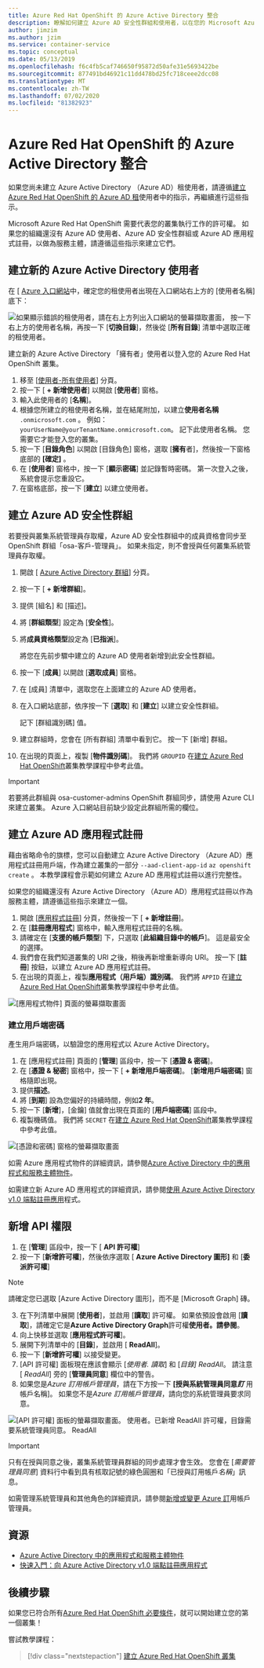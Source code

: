 ```yaml
---
title: Azure Red Hat OpenShift 的 Azure Active Directory 整合
description: 瞭解如何建立 Azure AD 安全性群組和使用者，以在您的 Microsoft Azure Red Hat OpenShift 叢集上測試應用程式。
author: jimzim
ms.author: jzim
ms.service: container-service
ms.topic: conceptual
ms.date: 05/13/2019
ms.openlocfilehash: f6c4fb5caf746650f95872d50afe31e5693422be
ms.sourcegitcommit: 877491bd46921c11dd478bd25fc718ceee2dcc08
ms.translationtype: MT
ms.contentlocale: zh-TW
ms.lasthandoff: 07/02/2020
ms.locfileid: "81382923"
---
```

# <a name="azure-active-directory-integration-for-azure-red-hat-openshift"></a>Azure Red Hat OpenShift 的 Azure Active Directory 整合

如果您尚未建立 Azure Active Directory （Azure AD）租使用者，請遵循[建立 Azure Red Hat OpenShift 的 Azure AD 租](howto-create-tenant.md)使用者中的指示，再繼續進行這些指示。

Microsoft Azure Red Hat OpenShift 需要代表您的叢集執行工作的許可權。 如果您的組織還沒有 Azure AD 使用者、Azure AD 安全性群組或 Azure AD 應用程式註冊，以做為服務主體，請遵循這些指示來建立它們。

## <a name="create-a-new-azure-active-directory-user"></a>建立新的 Azure Active Directory 使用者

在 [ [Azure 入口網站](https://portal.azure.com)中，確定您的租使用者出現在入口網站右上方的 [使用者名稱] 底下：

![如果顯示錯誤的租使用者，請在右上方列出入口網站的螢幕擷取畫面， ](./media/howto-create-tenant/tenant-callout.png) 按一下右上方的使用者名稱，再按一下 [**切換目錄**]，然後從 [**所有目錄**] 清單中選取正確的租使用者。

建立新的 Azure Active Directory 「擁有者」使用者以登入您的 Azure Red Hat OpenShift 叢集。

1. 移至 [[使用者-所有使用者](https://portal.azure.com/#blade/Microsoft_AAD_IAM/UsersManagementMenuBlade/AllUsers)] 分頁。
2. 按一下 [ **+ 新增使用者**] 以開啟 [**使用者**] 窗格。
3. 輸入此使用者的 [**名稱**]。
4. 根據您所建立的租使用者名稱，並在結尾附加，以建立**使用者名稱** `.onmicrosoft.com` 。 例如：`yourUserName@yourTenantName.onmicrosoft.com`。 記下此使用者名稱。 您需要它才能登入您的叢集。
5. 按一下 [**目錄角色**] 以開啟 [目錄角色] 窗格，選取 [**擁有**者]，然後按一下窗格底部的 **[確定]** 。
6. 在 [**使用者**] 窗格中，按一下 [**顯示密碼**] 並記錄暫時密碼。 第一次登入之後，系統會提示您重設它。
7. 在窗格底部，按一下 [**建立**] 以建立使用者。

## <a name="create-an-azure-ad-security-group"></a>建立 Azure AD 安全性群組

若要授與叢集系統管理員存取權，Azure AD 安全性群組中的成員資格會同步至 OpenShift 群組「osa-客戶-管理員」。 如果未指定，則不會授與任何叢集系統管理員存取權。

1. 開啟 [ [Azure Active Directory 群組](https://portal.azure.com/#blade/Microsoft_AAD_IAM/GroupsManagementMenuBlade/AllGroups)] 分頁。
2. 按一下 [ **+ 新增群組**]。
3. 提供 [組名] 和 [描述]。
4. 將 [**群組類型**] 設定為 [**安全性**]。
5. 將**成員資格類型**設定為 [**已指派**]。

    將您在先前步驟中建立的 Azure AD 使用者新增到此安全性群組。

6. 按一下 [**成員**] 以開啟 [**選取成員**] 窗格。
7. 在 [成員] 清單中，選取您在上面建立的 Azure AD 使用者。
8. 在入口網站底部，依序按一下 [**選取**] 和 [**建立**] 以建立安全性群組。

    記下 [群組識別碼] 值。

9. 建立群組時，您會在 [所有群組] 清單中看到它。 按一下 [新增] 群組。
10. 在出現的頁面上，複製 [**物件識別碼**]。 我們將 `GROUPID` 在[建立 Azure Red Hat OpenShift](tutorial-create-cluster.md)叢集教學課程中參考此值。

> [!IMPORTANT]
> 若要將此群組與 osa-customer-admins OpenShift 群組同步，請使用 Azure CLI 來建立叢集。 Azure 入口網站目前缺少設定此群組所需的欄位。

## <a name="create-an-azure-ad-app-registration"></a>建立 Azure AD 應用程式註冊

藉由省略命令的旗標，您可以自動建立 Azure Active Directory （Azure AD）應用程式註冊用戶端，作為建立叢集的一部分 `--aad-client-app-id` `az openshift create` 。 本教學課程會示範如何建立 Azure AD 應用程式註冊以進行完整性。

如果您的組織還沒有 Azure Active Directory （Azure AD）應用程式註冊以作為服務主體，請遵循這些指示來建立一個。

1. 開啟 [[應用程式註冊](https://portal.azure.com/#blade/Microsoft_AAD_IAM/ActiveDirectoryMenuBlade/RegisteredAppsPreview)] 分頁，然後按一下 [ **+ 新增註冊**]。
2. 在 [**註冊應用程式**] 窗格中，輸入應用程式註冊的名稱。
3. 請確定在 [**支援的帳戶類型**] 下，只選取 [**此組織目錄中的帳戶**]。 這是最安全的選擇。
4. 我們會在我們知道叢集的 URI 之後，稍後再新增重新導向 URI。 按一下 [**註冊**] 按鈕，以建立 Azure AD 應用程式註冊。
5. 在出現的頁面上，複製**應用程式（用戶端）識別碼**。 我們將 `APPID` 在[建立 Azure Red Hat OpenShift](tutorial-create-cluster.md)叢集教學課程中參考此值。

![[應用程式物件] 頁面的螢幕擷取畫面](./media/howto-create-tenant/get-app-id.png)

### <a name="create-a-client-secret"></a>建立用戶端密碼

產生用戶端密碼，以驗證您的應用程式以 Azure Active Directory。

1. 在 [應用程式註冊] 頁面的 [**管理**] 區段中，按一下 [**憑證 & 密碼**]。
2. 在 [**憑證 & 秘密**] 窗格中，按一下 [ **+ 新增用戶端密碼**]。  [**新增用戶端密碼**] 窗格隨即出現。
3. 提供**描述**。
4. 將 [**到期**] 設為您偏好的持續時間，例如**2 年**。
5. 按一下 [**新增**]，[金鑰] 值就會出現在頁面的 [**用戶端密碼**] 區段中。
6. 複製機碼值。 我們將 `SECRET` 在[建立 Azure Red Hat OpenShift](tutorial-create-cluster.md)叢集教學課程中參考此值。

![[憑證和密碼] 窗格的螢幕擷取畫面](./media/howto-create-tenant/create-key.png)

如需 Azure 應用程式物件的詳細資訊，請參閱[Azure Active Directory 中的應用程式和服務主體物件](https://docs.microsoft.com/azure/active-directory/develop/app-objects-and-service-principals)。

如需建立新 Azure AD 應用程式的詳細資訊，請參閱[使用 Azure Active Directory v1.0 端點註冊應用](https://docs.microsoft.com/azure/active-directory/develop/quickstart-v1-add-azure-ad-app)程式。

## <a name="add-api-permissions"></a>新增 API 權限

[//]: # (請勿變更為 Microsoft Graph。它無法與 Microsoft Graph 搭配使用。)
1. 在 [**管理**] 區段中，按一下 [ **API 許可權**]
2. 按一下 [**新增許可權**]，然後依序選取 [ **Azure Active Directory 圖形]** 和 [**委派許可權**]
> [!NOTE]
> 請確定您已選取 [Azure Active Directory 圖形]，而不是 [Microsoft Graph] 磚。

3. 在下列清單中展開 [**使用者**]，並啟用 [**讀取**] 許可權。 如果依預設會啟用 [**讀取**]，請確定它是**Azure Active Directory Graph**許可權**使用者。請參閱**。
4. 向上快移並選取 [**應用程式許可權**]。
5. 展開下列清單中的 [**目錄**]，並啟用 [ **ReadAll**]。
6. 按一下 [**新增許可權**] 以接受變更。
7. [API 許可權] 面板現在應該會顯示 [*使用者. 讀取*] 和 [*目錄] ReadAll*。 請注意 [ *ReadAll*] 旁的 [**管理員同意**] 欄位中的警告。
8. 如果您是*Azure 訂用帳戶管理員*，請在下方按一下 **[授與系統管理員同意*訂*** 用帳戶名稱]。 如果您不是*Azure 訂用帳戶管理員*，請向您的系統管理員要求同意。

![[API 許可權] 面板的螢幕擷取畫面。 使用者。已新增 ReadAll 許可權，目錄需要系統管理員同意。 ReadAll](./media/howto-aad-app-configuration/permissions-required.png)

> [!IMPORTANT]
> 只有在授與同意之後，叢集系統管理員群組的同步處理才會生效。 您會在 [*需要管理員同意*] 資料行中看到具有核取記號的綠色圓圈和「已授與訂用帳戶*名稱*」訊息。

如需管理系統管理員和其他角色的詳細資訊，請參閱[新增或變更 Azure 訂](https://docs.microsoft.com/azure/billing/billing-add-change-azure-subscription-administrator)用帳戶管理員。

## <a name="resources"></a>資源

* [Azure Active Directory 中的應用程式和服務主體物件](https://docs.microsoft.com/azure/active-directory/develop/app-objects-and-service-principals)
* [快速入門：向 Azure Active Directory v1.0 端點註冊應用程式](https://docs.microsoft.com/azure/active-directory/develop/quickstart-v1-add-azure-ad-app)

## <a name="next-steps"></a>後續步驟

如果您已符合所有[Azure Red Hat OpenShift 必要條件](howto-setup-environment.md)，就可以開始建立您的第一個叢集！

嘗試教學課程：
> [!div class="nextstepaction"]
> [建立 Azure Red Hat OpenShift 叢集](tutorial-create-cluster.md)
